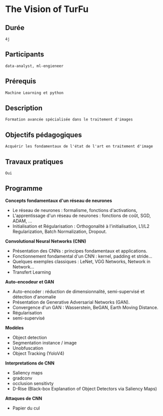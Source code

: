 # The Vision of TurFu

## Durée
    4j
## Participants
    data-analyst, ml-engieneer
## Prérequis
    Machine Learning et python
## Description
    Formation avancée spécialisée dans le traitement d'images
## Objectifs pédagogiques
    Acquérir les fondamentaux de l'état de l'art en traitement d'image
## Travaux pratiques
    Oui
## Programme

__Concepts fondamentaux d'un réseau de neurones__

- Le réseau de neurones : formalisme, fonctions d'activations,
- L'apprentissage d'un réseau de neurones : fonctions de coût, SGD, ADAM, ...
- Initialisation et Régularisation : Orthogonalité à l'initialisation, L1/L2 Regularization, Batch Normalization, Dropout.

__Convolutional Neural Networks (CNN)__

- Présentation des CNNs : principes fondamentaux et applications.
- Fonctionnement fondamental d'un CNN : kernel, padding et stride...
- Quelques exemples classiques : LeNet, VGG Networks, Network in Network...
- Transfert Learning

__Auto-encodeur et GAN__
- Auto-encoder : réduction de dimensionnalité, semi-supervisé et détection d'anomalie
- Présentation de Generative Adversarial Networks (GAN).
- Convergence d'un GAN : Wasserstein, BeGAN, Earth Moving Distance.
- Régularisation
- semi-supervisé

__Modèles__
- Object detection
- Segmentation instance / image
- Unobfuscation
- Object Tracking (YoloV4)

__Interpretations de CNN__
- Saliency maps
- gradconv
- occlusion sensitivty
- D-Rise (Black-box Explanation of Object Detectors via Saliency Maps)

__Attaques de CNN__
- Papier du cul

